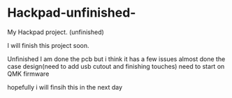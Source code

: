 # Hackpad-unfinished-
My Hackpad project. (unfinished)

I will finish this project soon.

Unfinished
  I am done the pcb but i think it has a few issues
  almost done the case design(need to add usb cutout and finishing touches)
  need to start on QMK firmware

  hopefully i will finsih this in the next day
